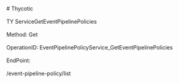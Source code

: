 <br>#     Thycotic</br>
<br>TY ServiceGetEventPipelinePolicies</br>
<br>Method: Get</br>
<br>OperationID: EventPipelinePolicyService_GetEventPipelinePolicies</br>
<br>EndPoint:</br>
<br>/event-pipeline-policy/list</br>
